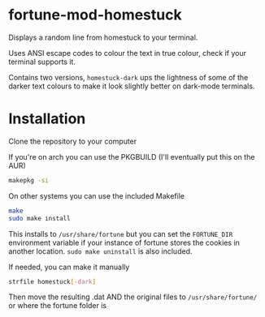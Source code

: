 # fortune-mod-homestuck
Displays a random line from homestuck to your terminal.

Uses ANSI escape codes to colour the text in true colour, check if your
terminal supports it.

Contains two versions, `homestuck-dark` ups the lightness of some of the darker
text colours to make it look slightly better on dark-mode terminals.

# Installation

Clone the repository to your computer

If you're on arch you can use the PKGBUILD (I'll eventually put this on the AUR)

```bash
makepkg -si
```

On other systems you can use the included Makefile

```bash
make
sudo make install
```

This installs to `/usr/share/fortune` but you can set the `FORTUNE_DIR`
environment variable if your instance of fortune stores the cookies in another
location. `sudo make uninstall` is also included.

If needed, you can make it manually

```bash
strfile homestuck[-dark]
```

Then move the resulting .dat AND the original files to `/usr/share/fortune/` or
where the fortune folder is

